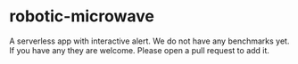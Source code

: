 # robotic-microwave

A serverless app with interactive alert. We do not have any benchmarks yet. If you have any they are welcome. Please open a pull request to add it.
